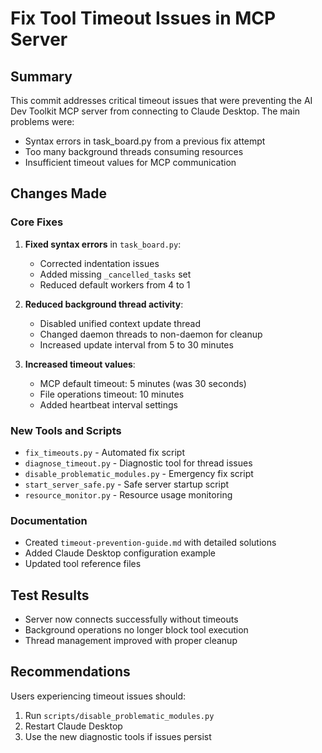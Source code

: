 # Fix Tool Timeout Issues in MCP Server

## Summary
This commit addresses critical timeout issues that were preventing the AI Dev Toolkit MCP server from connecting to Claude Desktop. The main problems were:
- Syntax errors in task_board.py from a previous fix attempt
- Too many background threads consuming resources
- Insufficient timeout values for MCP communication

## Changes Made

### Core Fixes
1. **Fixed syntax errors** in `task_board.py`:
   - Corrected indentation issues
   - Added missing `_cancelled_tasks` set
   - Reduced default workers from 4 to 1

2. **Reduced background thread activity**:
   - Disabled unified context update thread
   - Changed daemon threads to non-daemon for cleanup
   - Increased update interval from 5 to 30 minutes

3. **Increased timeout values**:
   - MCP default timeout: 5 minutes (was 30 seconds)
   - File operations timeout: 10 minutes
   - Added heartbeat interval settings

### New Tools and Scripts
- `fix_timeouts.py` - Automated fix script
- `diagnose_timeout.py` - Diagnostic tool for thread issues
- `disable_problematic_modules.py` - Emergency fix script
- `start_server_safe.py` - Safe server startup script
- `resource_monitor.py` - Resource usage monitoring

### Documentation
- Created `timeout-prevention-guide.md` with detailed solutions
- Added Claude Desktop configuration example
- Updated tool reference files

## Test Results
- Server now connects successfully without timeouts
- Background operations no longer block tool execution
- Thread management improved with proper cleanup

## Recommendations
Users experiencing timeout issues should:
1. Run `scripts/disable_problematic_modules.py`
2. Restart Claude Desktop
3. Use the new diagnostic tools if issues persist